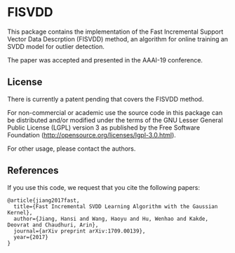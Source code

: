 # FISVDD
This package contains the implementation of the Fast Incremental Support Vector Data Descrption (FISVDD) method, an algorithm for online training an SVDD model for outlier detection.

The paper was accepted and presented in the AAAI-19 conference.

## License
There is currently a patent pending that covers the FISVDD method. 

For non-commercial or academic use the source code in this package can be distributed and/or modified under the terms of the GNU Lesser General Public License (LGPL) version 3 as published by the Free Software Foundation (http://opensource.org/licenses/lgpl-3.0.html). 

For other usage, please contact the authors. 

## References
If you use this code, we request that you cite the following papers:

```
@article{jiang2017fast,
  title={Fast Incremental SVDD Learning Algorithm with the Gaussian Kernel},
  author={Jiang, Hansi and Wang, Haoyu and Hu, Wenhao and Kakde, Deovrat and Chaudhuri, Arin},
  journal={arXiv preprint arXiv:1709.00139},
  year={2017}
}
